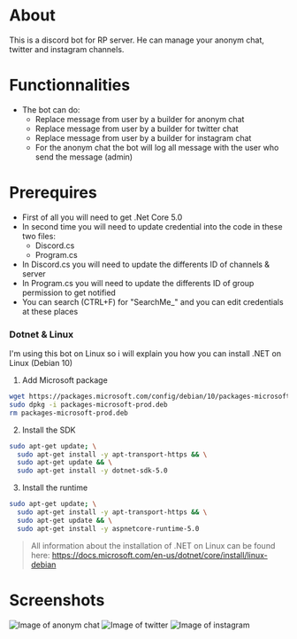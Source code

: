 # About
This is a discord bot for RP server. He can manage your anonym chat, twitter and instagram channels.

# Functionnalities
- The bot can do:
  - Replace message from user by a builder for anonym chat
  - Replace message from user by a builder for twitter chat
  - Replace message from user by a builder for instagram chat
  - For the anonym chat the bot will log all message with the user who send the message (admin) 

# Prerequires
- First of all you will need to get .Net Core 5.0
- In second time you will need to update credential into the code in these two files:
  - Discord.cs
  - Program.cs
- In Discord.cs you will need to update the differents ID of channels & server
- In Program.cs you will need to update the differents ID of group permission to get notified
- You can search (CTRL+F) for "SearchMe_" and you can edit credentials at these places

### Dotnet & Linux
I'm using this bot on Linux so i will explain you how you can install .NET on Linux (Debian 10)

1. Add Microsoft package
```BASH
wget https://packages.microsoft.com/config/debian/10/packages-microsoft-prod.deb -O packages-microsoft-prod.deb
sudo dpkg -i packages-microsoft-prod.deb
rm packages-microsoft-prod.deb
```
2. Install the SDK
```BASH
sudo apt-get update; \
  sudo apt-get install -y apt-transport-https && \
  sudo apt-get update && \
  sudo apt-get install -y dotnet-sdk-5.0
```
3. Install the runtime
```BASH
sudo apt-get update; \
  sudo apt-get install -y apt-transport-https && \
  sudo apt-get update && \
  sudo apt-get install -y aspnetcore-runtime-5.0
```
> All information about the installation of .NET on Linux can be found here: https://docs.microsoft.com/en-us/dotnet/core/install/linux-debian

# Screenshots
![Image of anonym chat](https://i.imgur.com/31XsaMz.png)
![Image of twitter](https://user-images.githubusercontent.com/30291488/127342189-f82f2388-abb4-432f-82dd-863818f1acfd.png)
![Image of instagram](https://user-images.githubusercontent.com/30291488/127342389-5344ab78-4f58-4c9f-83cb-8158e17719d7.png)
